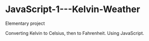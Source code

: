 # JavaScript-1---Kelvin-Weather
Elementary project

Converting Kelvin to Celsius, then to Fahrenheit. Using JavaScript.
